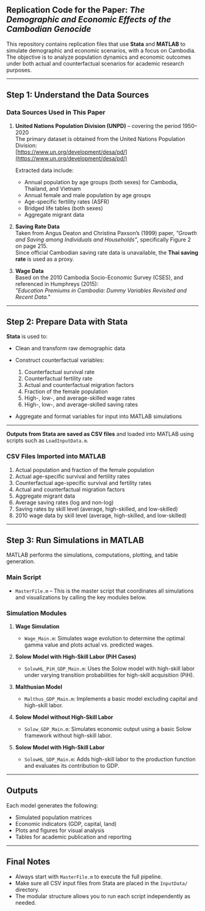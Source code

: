 ## Replication Code for the Paper: *The Demographic and Economic Effects of the Cambodian Genocide*

This repository contains replication files that use **Stata** and **MATLAB** to simulate demographic and economic scenarios, with a focus on Cambodia. The objective is to analyze population dynamics and economic outcomes under both actual and counterfactual scenarios for academic research purposes.

---

## Step 1: Understand the Data Sources

### Data Sources Used in This Paper

1. **United Nations Population Division (UNPD)** – covering the period 1950–2020  
   The primary dataset is obtained from the United Nations Population Division:  
   [https://www.un.org/development/desa/pd/](https://www.un.org/development/desa/pd/)

   Extracted data include:
   - Annual population by age groups (both sexes) for Cambodia, Thailand, and Vietnam  
   - Annual female and male population by age groups  
   - Age-specific fertility rates (ASFR)  
   - Bridged life tables (both sexes)  
   - Aggregate migrant data  

2. **Saving Rate Data**  
   Taken from Angus Deaton and Christina Paxson’s (1999) paper, *"Growth and Saving among Individuals and Households"*, specifically Figure 2 on page 215.  
   Since official Cambodian saving rate data is unavailable, the **Thai saving rate** is used as a proxy.

3. **Wage Data**  
   Based on the 2010 Cambodia Socio-Economic Survey (CSES), and referenced in Humphreys (2015):  
   *"Education Premiums in Cambodia: Dummy Variables Revisited and Recent Data."*

---

## Step 2: Prepare Data with Stata

**Stata** is used to:

- Clean and transform raw demographic data
- Construct counterfactual variables:
  1. Counterfactual survival rate  
  2. Counterfactual fertility rate  
  3. Actual and counterfactual migration factors  
  4. Fraction of the female population  
  5. High-, low-, and average-skilled wage rates  
  6. High-, low-, and average-skilled saving rates  

- Aggregate and format variables for input into MATLAB simulations

---

**Outputs from Stata are saved as CSV files** and loaded into MATLAB using scripts such as `LoadInputData.m`.

### CSV Files Imported into MATLAB

1. Actual population and fraction of the female population  
2. Actual age-specific survival and fertility rates  
3. Counterfactual age-specific survival and fertility rates  
4. Actual and counterfactual migration factors  
5. Aggregate migrant data  
6. Average saving rates (log and non-log)  
7. Saving rates by skill level (average, high-skilled, and low-skilled)  
8. 2010 wage data by skill level (average, high-skilled, and low-skilled)  

---

## Step 3: Run Simulations in MATLAB

MATLAB performs the simulations, computations, plotting, and table generation.

### Main Script

- `MasterFile.m` – This is the master script that coordinates all simulations and visualizations by calling the key modules below.

### Simulation Modules

1. **Wage Simulation**  
   - `Wage_Main.m`: Simulates wage evolution to determine the optimal gamma value and plots actual vs. predicted wages.

2. **Solow Model with High-Skill Labor (PiH Cases)**  
   - `SolowHL_PiH_GDP_Main.m`: Uses the Solow model with high-skill labor under varying transition probabilities for high-skill acquisition (PiH).

3. **Malthusian Model**  
   - `Malthus_GDP_Main.m`: Implements a basic model excluding capital and high-skill labor.

4. **Solow Model without High-Skill Labor**  
   - `Solow_GDP_Main.m`: Simulates economic output using a basic Solow framework without high-skill labor.

5. **Solow Model with High-Skill Labor**  
   - `SolowHL_GDP_Main.m`: Adds high-skill labor to the production function and evaluates its contribution to GDP.

---

## Outputs

Each model generates the following:

- Simulated population matrices  
- Economic indicators (GDP, capital, land)  
- Plots and figures for visual analysis  
- Tables for academic publication and reporting

---

## Final Notes

- Always start with `MasterFile.m` to execute the full pipeline.  
- Make sure all CSV input files from Stata are placed in the `InputData/` directory.  
- The modular structure allows you to run each script independently as needed.
